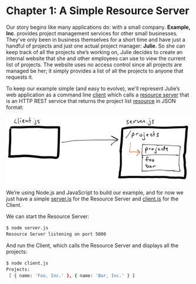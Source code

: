 # Chapter 1: A Simple Resource Server

Our story begins like many applications do: with a small company. **Example, Inc**. provides project management services for other small businesses. They've only been in business themselves for a short time and have just a handful of projects and just one actual project manager: **Julie**. So she can keep track of all the projects she’s working on, Julie decides to create an internal website that she and other employees can use to view the current list of projects.  The website uses no access control since all projects are managed be her; it simply provides a list of all the projects to anyone that requests it.

To keep our example simple (and easy to evolve), we'll represent Julie’s web application as a command line [client](../terms.md#client) which calls a [resource server](../terms.md#resource-server) that is an HTTP REST service that returns the project list [resource](../terms.md#resource) in JSON format:

![](./diagram-01.png)

We’re using Node.js and JavaScript to build our example, and for now we just have a simple [server.js](./server.js) for the Resource Server and [client.js](./client.js) for the Client.

We can start the Resource Server:
```bash
$ node server.js
Resource Server listening on port 5000
```

And run the Client, which calls the Resource Server and displays all the projects:
```bash
$ node client.js
Projects:
 [ { name: 'Foo, Inc.' }, { name: 'Bar, Inc.' } ]
```
